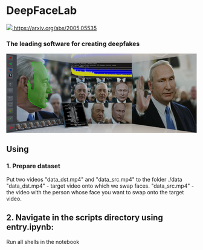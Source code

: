 # DeepFaceLab  

<a href="https://arxiv.org/abs/2005.05535">

<img src="https://static.arxiv.org/static/browse/0.3.0/images/icons/favicon.ico" width=14></img>
https://arxiv.org/abs/2005.05535</a>

### The leading software for creating deepfakes

<img src="doc/DFL_welcome.png" align="center">

## Using

### 1. Prepare dataset
Put two videos "data_dst.mp4" and "data_src.mp4" to the folder ./data
"data_dst.mp4" -  target video onto which we swap faces.
"data_src.mp4" - the video with the person whose face you want to swap onto the target video.

## 2. Navigate in the scripts directory using entry.ipynb:
Run all shells in the notebook
